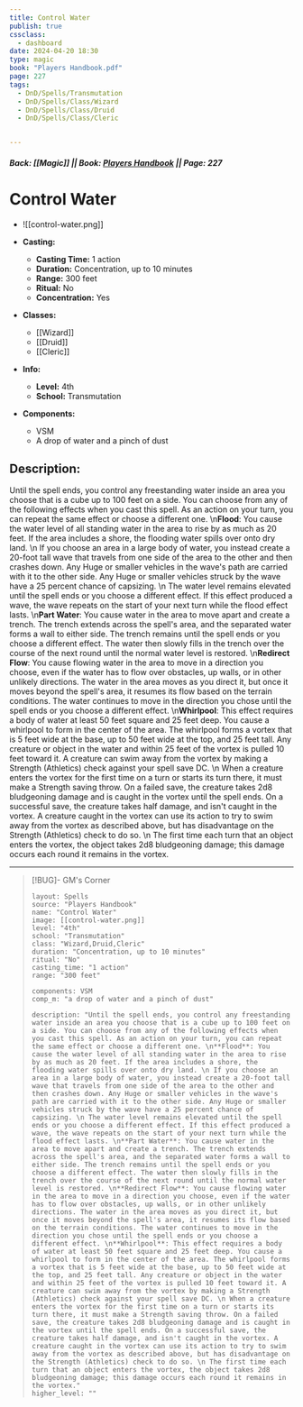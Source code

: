 ```yaml
---
title: Control Water
publish: true
cssclass:
  - dashboard
date: 2024-04-20 18:30
type: magic
book: "Players Handbook.pdf"
page: 227
tags:
  - DnD/Spells/Transmutation
  - DnD/Spells/Class/Wizard
  - DnD/Spells/Class/Druid
  - DnD/Spells/Class/Cleric


---
```


##### Back: [[Magic]] || Book: [Players Handbook](https://drive.google.com/drive/folders/1O5bhpYizcIT5xxAoLOuzCRht_PVS7VSG?usp=sharing) || Page: 227

# Control Water
- ![[control-water.png]]
- **Casting:**
    - **Casting Time:** 1 action
    - **Duration:** Concentration, up to 10 minutes
    - **Range:** 300 feet
    - **Ritual:** No
    - **Concentration:** Yes
- **Classes:**
    - [[Wizard]]
    - [[Druid]]
    - [[Cleric]]

- **Info:**
    - **Level:** 4th
    - **School:** Transmutation
- **Components:**
    - VSM
    - A drop of water and a pinch of dust

## Description:
Until the spell ends, you control any freestanding water inside an area you choose that is a cube up to 100 feet on a side. You can choose from any of the following effects when you cast this spell. As an action on your turn, you can repeat the same effect or choose a different one. \n**Flood**: You cause the water level of all standing water in the area to rise by as much as 20 feet. If the area includes a shore, the flooding water spills over onto dry land. \n If you choose an area in a large body of water, you instead create a 20-foot tall wave that travels from one side of the area to the other and then crashes down. Any Huge or smaller vehicles in the wave's path are carried with it to the other side. Any Huge or smaller vehicles struck by the wave have a 25 percent chance of capsizing. \n The water level remains elevated until the spell ends or you choose a different effect. If this effect produced a wave, the wave repeats on the start of your next turn while the flood effect lasts. \n**Part Water**: You cause water in the area to move apart and create a trench. The trench extends across the spell's area, and the separated water forms a wall to either side. The trench remains until the spell ends or you choose a different effect. The water then slowly fills in the trench over the course of the next round until the normal water level is restored. \n**Redirect Flow**: You cause flowing water in the area to move in a direction you choose, even if the water has to flow over obstacles, up walls, or in other unlikely directions. The water in the area moves as you direct it, but once it moves beyond the spell's area, it resumes its flow based on the terrain conditions. The water continues to move in the direction you chose until the spell ends or you choose a different effect. \n**Whirlpool**: This effect requires a body of water at least 50 feet square and 25 feet deep. You cause a whirlpool to form in the center of the area. The whirlpool forms a vortex that is 5 feet wide at the base, up to 50 feet wide at the top, and 25 feet tall. Any creature or object in the water and within 25 feet of the vortex is pulled 10 feet toward it. A creature can swim away from the vortex by making a Strength (Athletics) check against your spell save DC. \n When a creature enters the vortex for the first time on a turn or starts its turn there, it must make a Strength saving throw. On a failed save, the creature takes 2d8 bludgeoning damage and is caught in the vortex until the spell ends. On a successful save, the creature takes half damage, and isn't caught in the vortex. A creature caught in the vortex can use its action to try to swim away from the vortex as described above, but has disadvantage on the Strength (Athletics) check to do so. \n The first time each turn that an object enters the vortex, the object takes 2d8 bludgeoning damage; this damage occurs each round it remains in the vortex.



---

> [!BUG]- GM's Corner
>
> ```statblock
> layout: Spells
> source: "Players Handbook"
> name: "Control Water"
> image: [[control-water.png]]
> level: "4th"
> school: "Transmutation"
> class: "Wizard,Druid,Cleric"
> duration: "Concentration, up to 10 minutes"
> ritual: "No"
> casting_time: "1 action"
> range: "300 feet"
>
> components: VSM
> comp_m: "a drop of water and a pinch of dust"
>
> description: "Until the spell ends, you control any freestanding water inside an area you choose that is a cube up to 100 feet on a side. You can choose from any of the following effects when you cast this spell. As an action on your turn, you can repeat the same effect or choose a different one. \n**Flood**: You cause the water level of all standing water in the area to rise by as much as 20 feet. If the area includes a shore, the flooding water spills over onto dry land. \n If you choose an area in a large body of water, you instead create a 20-foot tall wave that travels from one side of the area to the other and then crashes down. Any Huge or smaller vehicles in the wave's path are carried with it to the other side. Any Huge or smaller vehicles struck by the wave have a 25 percent chance of capsizing. \n The water level remains elevated until the spell ends or you choose a different effect. If this effect produced a wave, the wave repeats on the start of your next turn while the flood effect lasts. \n**Part Water**: You cause water in the area to move apart and create a trench. The trench extends across the spell's area, and the separated water forms a wall to either side. The trench remains until the spell ends or you choose a different effect. The water then slowly fills in the trench over the course of the next round until the normal water level is restored. \n**Redirect Flow**: You cause flowing water in the area to move in a direction you choose, even if the water has to flow over obstacles, up walls, or in other unlikely directions. The water in the area moves as you direct it, but once it moves beyond the spell's area, it resumes its flow based on the terrain conditions. The water continues to move in the direction you chose until the spell ends or you choose a different effect. \n**Whirlpool**: This effect requires a body of water at least 50 feet square and 25 feet deep. You cause a whirlpool to form in the center of the area. The whirlpool forms a vortex that is 5 feet wide at the base, up to 50 feet wide at the top, and 25 feet tall. Any creature or object in the water and within 25 feet of the vortex is pulled 10 feet toward it. A creature can swim away from the vortex by making a Strength (Athletics) check against your spell save DC. \n When a creature enters the vortex for the first time on a turn or starts its turn there, it must make a Strength saving throw. On a failed save, the creature takes 2d8 bludgeoning damage and is caught in the vortex until the spell ends. On a successful save, the creature takes half damage, and isn't caught in the vortex. A creature caught in the vortex can use its action to try to swim away from the vortex as described above, but has disadvantage on the Strength (Athletics) check to do so. \n The first time each turn that an object enters the vortex, the object takes 2d8 bludgeoning damage; this damage occurs each round it remains in the vortex."
> higher_level: ""
> ```
